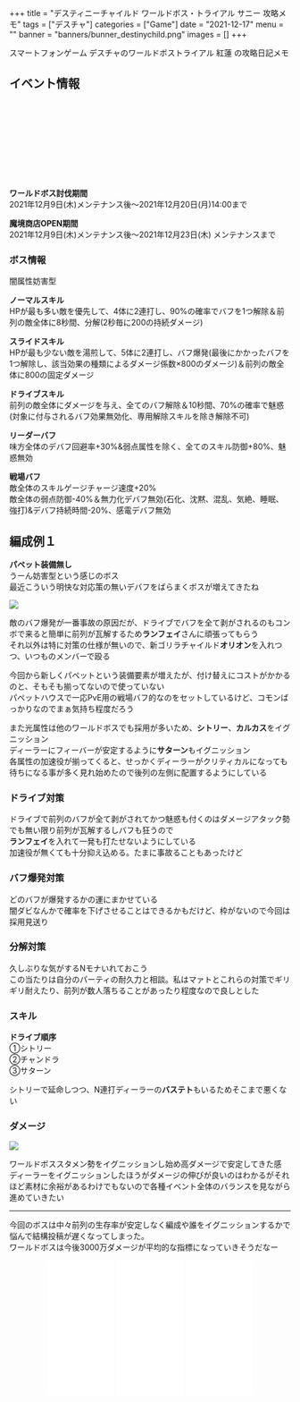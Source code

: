 +++
title = "デスティニーチャイルド ワールドボス・トライアル サニー 攻略メモ"
tags = ["デスチャ"]
categories = ["Game"]
date = "2021-12-17"
menu = ""
banner = "banners/bunner_destinychild.png"
images = []
+++

スマートフォンゲーム デスチャのワールドボストライアル 紅蓮 の攻略日記メモ

<!--more-->

## イベント情報
<div class="iframely-embed"><div class="iframely-responsive" style="height: 140px; padding-bottom: 0;"><a href="https://news.destiny-child.jp/?p=4600" data-iframely-url="//cdn.iframe.ly/K5EH7mh?card=small"></a></div></div><script async src="//cdn.iframe.ly/embed.js" charset="utf-8"></script>

**ワールドボス討伐期間**  
2021年12月9日(木)メンテナンス後～2021年12月20日(月)14:00まで  

**魔境商店OPEN期間**  
2021年12月9日(木)メンテナンス後～2021年12月23日(木) メンテナンスまで  

### ボス情報
闇属性妨害型  

**ノーマルスキル**  
HPが最も多い敵を優先して、4体に2連打し、90%の確率でバフを1つ解除＆前列の敵全体に8秒間、分解(2秒毎に200の持続ダメージ)  

**スライドスキル**  
HPが最も少ない敵を湯煎して、5体に2連打し、バフ爆発(最後にかかったバフを1つ解除し、該当効果の種類によるダメージ係数×800のダメージ)＆前列の敵全体に800の固定ダメージ  

**ドライブスキル**  
前列の敵全体にダメージを与え、全てのバフ解除＆10秒間、70%の確率で魅惑(対象に付与されるバフ効果無効化、専用解除スキルを除き解除不可)  

**リーダーバフ**  
味方全体のデバフ回避率+30%&弱点属性を除く、全てのスキル防御+80%、魅惑無効  

**戦場バフ**  
敵全体のスキルゲージチャージ速度+20%  
敵全体の弱点防御-40%＆無力化デバフ無効(石化、沈黙、混乱、気絶、睡眠、強打)&デバフ持続時間-20%、感電デバフ無効  

## 編成例１  
**パペット装備無し**  
うーん妨害型という感じのボス  
最近こういう明快な対応策の無いデバフをばらまくボスが増えてきたね  

<img src="/images/2021/destiny-child-wb/wb25-1.png" />  

敵のバフ爆発が一番事故の原因だが、ドライブでバフを全て剥がされるのもコンボで来ると簡単に前列が瓦解するため**ランフェイ**さんに頑張ってもらう  
それ以外は特に対策の仕様が無いので、新ゴリラチャイルド**オリオン**を入れつつ、いつものメンバーで殴る  

今回から新しくパペットという装備要素が増えたが、付け替えにコストがかかるのと、そもそも揃ってないので使っていない  
パペットハウスで一応PvE用の戦場バフ的なのをセットしているけど、コモンばっかりなのでまぁ気持ち程度だろう  

また光属性は他のワールドボスでも採用が多いため、**シトリー**、**カルカス**をイグニッション  
ディーラーにフィーバーが安定するように**サターン**もイグニッション  
各属性の加速役が揃ってくると、せっかくディーラーがクリティカルになっても待ちになる事が多く見れ始めたので後列の左側に配置するようにしている  

### ドライブ対策  
ドライブで前列のバフが全て剥がされてかつ魅惑も付くのはダメージアタック勢でも無い限り前列が瓦解するしバフも狂うので  
**ランフェイ**を入れて一発も打たせないようにしている  
加速役が無くても十分抑え込める。たまに事故ることもあったけど  

### バフ爆発対策  
どのバフが爆発するかの運にまかせている  
闇ダビなんかで確率を下げさせることはできるかもだけど、枠がないので今回は採用見送り  

### 分解対策
久しぶりな気がするNモナいれておこう  
この当たりは自分のパーティの耐久力と相談。私はマァトとこれらの対策でギリギリ耐えたり、前列が数人落ちることがあったり程度なので良しとした  

### スキル  

**ドライブ順序**  
①シトリー  
②チャンドラ  
③サターン  

シトリーで延命しつつ、N連打ディーラーの**バステト**もいるためそこまで悪くない  

### ダメージ  
<img src="/images/2021/destiny-child-wb/wb25-2.png" />  

ワールドボススタメン勢をイグニッションし始め高ダメージで安定してきた感  
ディーラーをイグニッションしたほうがダメージの伸びが良いのはわかるがそれほど素材に余裕があるわけでもないので各種イベント全体のバランスを見ながら進めていきたい  

---

今回のボスは中々前列の生存率が安定しなく編成や誰をイグニッションするかで悩んで結構投稿が遅くなってしまった。  
ワールドボスは今後3000万ダメージが平均的な指標になっていきそうだなー  

<div style="text-align: center;;">
<iframe style="width:120px;height:240px;" marginwidth="0" marginheight="0" scrolling="no" frameborder="0" src="//rcm-fe.amazon-adsystem.com/e/cm?lt1=_blank&bc1=FFFFFF&IS2=1&bg1=FFFFFF&fc1=000000&lc1=0000FF&t=sinokyoufu-22&language=ja_JP&o=9&p=8&l=as4&m=amazon&f=ifr&ref=as_ss_li_til&asins=4047353116&linkId=43dc3cb5c6b730afe919e0eec6733514"></iframe>
<iframe style="width:120px;height:240px;" marginwidth="0" marginheight="0" scrolling="no" frameborder="0" src="//rcm-fe.amazon-adsystem.com/e/cm?lt1=_blank&bc1=FFFFFF&IS2=1&bg1=FFFFFF&fc1=000000&lc1=0000FF&t=sinokyoufu-22&language=ja_JP&o=9&p=8&l=as4&m=amazon&f=ifr&ref=as_ss_li_til&asins=4891996870&linkId=9973a56a51411d59e3e4bb5efcb01b08"></iframe>
<iframe style="width:120px;height:240px;" marginwidth="0" marginheight="0" scrolling="no" frameborder="0" src="//rcm-fe.amazon-adsystem.com/e/cm?lt1=_blank&bc1=FFFFFF&IS2=1&bg1=FFFFFF&fc1=000000&lc1=0000FF&t=sinokyoufu-22&language=ja_JP&o=9&p=8&l=as4&m=amazon&f=ifr&ref=as_ss_li_til&asins=4891997125&linkId=23278b2571f115e9d560c0234169a077"></iframe>
</div>